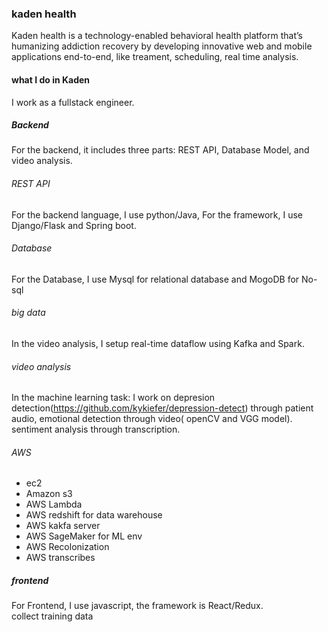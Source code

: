  ### kaden health
Kaden health is a technology-enabled behavioral health platform that’s humanizing addiction recovery by developing innovative web and mobile applications end-to-end, like treament, scheduling, real time analysis.

 #### what I do in Kaden
 I work as a fullstack engineer. 
 ##### Backend 
For the backend, it includes three parts: REST API, Database Model, and video analysis.
 
 ###### REST API
For the backend language, I use python/Java, For the framework,  I use Django/Flask and Spring boot.  
 
 ###### Database
 For the Database,  I use Mysql for relational database and MogoDB for No-sql
 
 ###### big data
 In the video analysis, I setup real-time dataflow using Kafka and Spark.    
 
 ###### video analysis
 In the machine learning task: I work on depresion detection(https://github.com/kykiefer/depression-detect) through patient audio, emotional detection through video( openCV and VGG model). sentiment analysis through transcription. 
 
 
 ###### AWS
 
 * ec2
 * Amazon s3
 * AWS Lambda  
 * AWS redshift for data warehouse
 * AWS kakfa server 
 * AWS SageMaker for ML env
 * AWS Recolonization
 * AWS transcribes
 

 ##### frontend
 For Frontend, I use javascript, the framework is React/Redux.    
 collect training data
